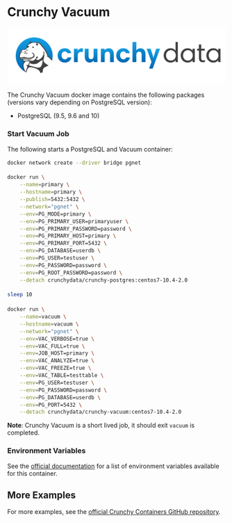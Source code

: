 # Crunchy Vacuum

![](https://raw.githubusercontent.com/CrunchyData/crunchy-containers/master/images/crunchy_logo.png)

The Crunchy Vacuum docker image contains the following packages (versions vary depending on PostgreSQL version):

* PostgreSQL (9.5, 9.6 and 10)

### Start Vacuum Job

The following starts a PostgreSQL and Vacuum container:

```bash
docker network create --driver bridge pgnet

docker run \
    --name=primary \
    --hostname=primary \
    --publish=5432:5432 \
    --network="pgnet" \
    --env=PG_MODE=primary \
    --env=PG_PRIMARY_USER=primaryuser \
    --env=PG_PRIMARY_PASSWORD=password \
    --env=PG_PRIMARY_HOST=primary \
    --env=PG_PRIMARY_PORT=5432 \
    --env=PG_DATABASE=userdb \
    --env=PG_USER=testuser \
    --env=PG_PASSWORD=password \
    --env=PG_ROOT_PASSWORD=password \
    --detach crunchydata/crunchy-postgres:centos7-10.4-2.0

sleep 10

docker run \
    --name=vacuum \
    --hostname=vacuum \
    --network="pgnet" \
    --env=VAC_VERBOSE=true \
    --env=VAC_FULL=true \
    --env=JOB_HOST=primary \
    --env=VAC_ANALYZE=true \
    --env=VAC_FREEZE=true \
    --env=VAC_TABLE=testtable \
    --env=PG_USER=testuser \
    --env=PG_PASSWORD=password \
    --env=PG_DATABASE=userdb \
    --env=PG_PORT=5432 \
    --detach crunchydata/crunchy-vacuum:centos7-10.4-2.0
```

**Note**: Crunchy Vacuum is a short lived job, it should exit `vacuum` is completed.

### Environment Variables

See the [official documentation](https://github.com/CrunchyData/crunchy-containers/blob/master/docs/containers.adoc#crunchy-vacuum) for a list of environment variables available for this container.


## More Examples

For more examples, see the [official Crunchy Containers GitHub repository](https://github.com/CrunchyData/crunchy-containers/tree/master/examples/docker).

